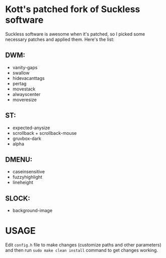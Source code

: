 # Kott's patched fork of Suckless software

Suckless software is awesome when it's patched, so I picked some necessary patches and applied them. Here's the list:

## DWM:
- vanity-gaps
- swallow
- hidevacanttags
- pertag
- movestack
- alwayscenter
- moveresize

## ST:
- expected-anysize
- scrollback + scrollback-mouse
- gruvbox-dark
- alpha

## DMENU:
- caseinsensitive
- fuzzyhighlight
- lineheight

## SLOCK:
- background-image

# USAGE

Edit `config.h` file to make changes (customize paths and other parameters) and then run `sudo make clean install` command to get changes working.
